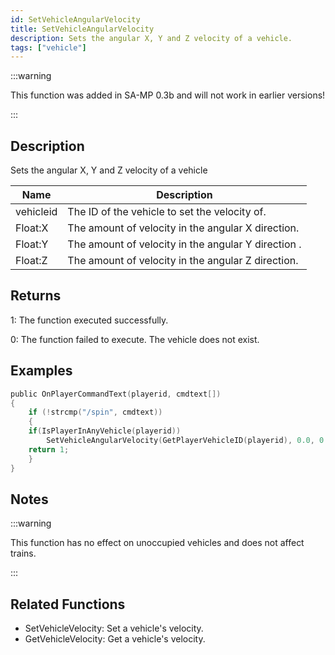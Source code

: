 ```yaml
---
id: SetVehicleAngularVelocity
title: SetVehicleAngularVelocity
description: Sets the angular X, Y and Z velocity of a vehicle.
tags: ["vehicle"]
---
```


:::warning

This function was added in SA-MP 0.3b and will not work in earlier versions!

:::

## Description

Sets the angular X, Y and Z velocity of a vehicle

| Name      | Description                                         |
| --------- | --------------------------------------------------- |
| vehicleid | The ID of the vehicle to set the velocity of.       |
| Float:X   | The amount of velocity in the angular X direction.  |
| Float:Y   | The amount of velocity in the angular Y direction . |
| Float:Z   | The amount of velocity in the angular Z direction.  |

## Returns

1: The function executed successfully.

0: The function failed to execute. The vehicle does not exist.

## Examples

```c
public OnPlayerCommandText(playerid, cmdtext[])
{
    if (!strcmp("/spin", cmdtext))
    {
	if(IsPlayerInAnyVehicle(playerid))
        SetVehicleAngularVelocity(GetPlayerVehicleID(playerid), 0.0, 0.0, 2.0);
	return 1;
    }
}
```

## Notes

:::warning

This function has no effect on unoccupied vehicles and does not affect trains.

:::

## Related Functions

- SetVehicleVelocity: Set a vehicle's velocity.
- GetVehicleVelocity: Get a vehicle's velocity.
